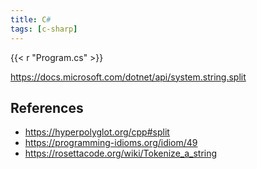 ```yaml
---
title: C#
tags: [c-sharp]
---
```


{{< r "Program.cs" >}}

<https://docs.microsoft.com/dotnet/api/system.string.split>

## References

- <https://hyperpolyglot.org/cpp#split>
- <https://programming-idioms.org/idiom/49>
- <https://rosettacode.org/wiki/Tokenize_a_string>
